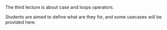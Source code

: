 The third lecture is about case and loops operators.

Students are aimed to define what are they for, and some usecases will be 
provided here.
